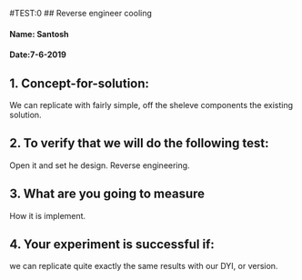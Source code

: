#TEST:0 ## Reverse engineer cooling
#### Name: Santosh
#### Date:7-6-2019

## 1. Concept-for-solution:
We can replicate with fairly simple, off the sheleve components the existing solution.

## 2. To verify that we will do the following test:
Open it and set he design. Reverse engineering.


## 3. What are you going to measure
How it is implement.

## 4. Your experiment is successful if:
we can replicate quite exactly the same results with our DYI, or version.

